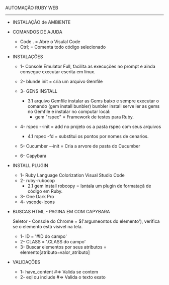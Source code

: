 AUTOMAÇÃO RUBY WEB

---
* INSTALAÇÃO de AMBIENTE


* COMANDOS DE AJUDA

    * Code . = Abre o Visulal Code
    * Ctrl; = Comenta todo código selecionado
	

* INSTALAÇÔES

    * 1- Console Emulator Full, facilita as execuções no prompt e ainda consegue executar escrita em linux.
    * 2- blunde init = cria um arquivo Gemfile
	* 3- GENS INSTALL
		* 3.1 arquivo Gemfile instalar as Gems baixo e sempre executar o comando (gem install bunbler) bunbler install serve ler as gems no Gemfile e instalar no computar local:
			* gem "rspec" = Framework de testes para Ruby.
			
	* 4- rspec --init = add no projeto os a pasta rspec com seus arquivos
		* 4.1 rspec -fd = substitui os pontos por nomes de cenarios.
	* 5- Cucumber --init = Cria a arvore de pasta do Cucumber	
	* 6- Capybara 

* INSTALL PLUGIN

    * 1- Ruby Language Colorization Visual Studio Code
    * 2- ruby-rubocop
        * 2.1 gem install robcopy = Isntala um plugin de formataçã de código em Ruby.
    * 3- One Dark Pro
    * 4- vscode-icons
 
* BUSCAS HTML - PAGINA EM COM CAPYBARA
	
	Seletor - Console do Chrome = $('argumeontos do elemento'), verifica se o elemento está visivel na tela.
	* 1- ID = '#ID do campo'
	* 2- CLASS = '.CLASS do campo'
	* 3- Buscar elementos por seus atributos = elemento[atributo=valor_atributo]

* VALIDAÇÔES
	* 1- have_content #=> Valida se contem
	* 2- eql ou include #=> Valida o texto exato
